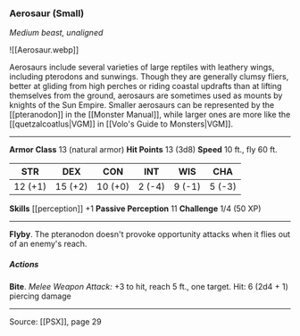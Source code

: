 ### Aerosaur (Small)
_Medium beast, unaligned_

![[Aerosaur.webp]]

Aerosaurs include several varieties of large reptiles with leathery wings, including pterodons and sunwings. Though they are generally clumsy fliers, better at gliding from high perches or riding coastal updrafts than at lifting themselves from the ground, aerosaurs are sometimes used as mounts by knights of the Sun Empire. Smaller aerosaurs can be represented by the [[pteranodon]] in the [[Monster Manual]], while larger ones are more like the [[quetzalcoatlus|VGM]] in [[Volo's Guide to Monsters|VGM]].



---

**Armor Class** 13 (natural armor)
**Hit Points** 13 (3d8)
**Speed** 10 ft., fly 60 ft.

| STR     | DEX     | CON     | INT     | WIS     | CHA     |
|---------|---------|---------|---------|---------|---------|
| 12 (+1) | 15 (+2) | 10 (+0) | 2 (-4) | 9 (-1) | 5 (-3) |

**Skills** [[perception]] +1
**Passive Perception** 11
**Challenge** 1/4 (50 XP)

---

**Flyby**. The pteranodon doesn't provoke opportunity attacks when it flies out of an enemy's reach.

##### Actions
**Bite**. _Melee Weapon Attack:_ +3 to hit, reach 5 ft., one target. Hit: 6 (2d4 + 1) piercing damage


---

Source: [[PSX]], page 29